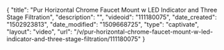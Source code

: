 {
    "title": "Pur Horizontal Chrome Faucet Mount w LED Indicator and Three Stage Filtration",
    "description": "",
    "videoid": "111180075",
    "date_created": "1502923813",
    "date_modified": "1509668725",
    "type": "captivate",
    "layout": "video",
    "url": "\/v\/pur-horizontal-chrome-faucet-mount-w-led-indicator-and-three-stage-filtration\/111180075"
}